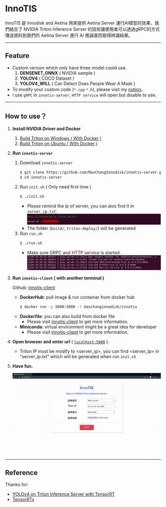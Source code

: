 # InnoTIS

InnoTIS 是 Innodisk and Aetina 用來提供 Aetina Server 運行AI模型的效果，我們結合了 NVIDIA Triton Inference Server 的技術讓使用者可以透過gRPC的方式傳送資料到我們的 Aetina Server 進行 AI 推論進而取得辨識結果。

---
## Feature

* Custom version which only have three model could use.
   1. **DENSENET_ONNX** ( NVIDIA sample )
   2. **YOLOV4** ( COCO Dataset )
   3. **YOLOV4_WILL** ( Can Detect Does People Wear A Mask )
* To modify your custom code (`*.cpp` `*.h`), please visit my [notion](https://max-c.notion.site/Custom-Model-with-YOLOv4-277f3185e53c4f25be5d46cb117cb12a)。 
* I use `gRPC` in `innotis-server`, `HTTP service` will open but disable to use.
---
## How to use？

1. **Install NVIDIA Driver and Docker**
   1. [Build Triton on Windows ( With Docker )](https://max-c.notion.site/Build-Triton-on-Windows10-With-Docker-3d14124387674bb983ac4c8bee1734e8)
   2. [Build Triton on Ubuntu ( With Docker )](https://max-c.notion.site/Build-Triton-on-Ubuntu-With-Docker-db35b8f09d2c47d5b68b0c29c11a27db)
2. **Run `innotis-server`**
   1. Download `innotis-server`
        ```bash
        $ git clone https://github.com/MaxChangInnodisk/innotis-server.git
        $ cd innotis-server
        ```
   2. Run `init.sh` ( Only need first time )
        ```bash
        $ ./init.sh
        ```
        * Please remind the ip of server, you can alos find it in `server_ip.txt`.
            ![image](figures/ip.png)
        * The folder (`build/`, `triton-deploy/`) will be generated
   3. Run `run.sh` 
        ```bash
        $ ./run.sh
        ```
        * Make sure GRPC and HTTP service is started.
            ![image](figures/service_started.png)

3. **Run `innotis-client` ( with another terminal )**

    Github: [innotis-client](https://github.com/MaxChangInnodisk/innotis-client)

    * **DockerHub**: pull image & run container from docker hub
        ```bash
        $ docker run -p 5000:5000 -t maxchanginnodisk/innotis
        ```
    * **Dockerfile**: you can also build from docker file
        * Please visit [innotis-client](https://github.com/MaxChangInnodisk/innotis-client) to get more information.
    * **Miniconda**: virtual environment might be a great idea for developer
        * Please visit [innotis-client](https://github.com/MaxChangInnodisk/innotis-client) to get more information.

4. **Open browser and enter url** ( [`localhost:5000`](http://localhost:5000) ).
    * Triton IP must be modify to <server_ip>, you can find <server_ip> in "server_ip.txt" which will be generated when run `init.sh`
5. **Have fun.**

    ![demo](figures/demo.gif)

---
## Reference

Thanks for:
* [YOLOv4 on Triton Inference Server with TensorRT](https://github.com/isarsoft/yolov4-triton-tensorrt)
* [TensorRTx](https://github.com/wang-xinyu/tensorrtx)

